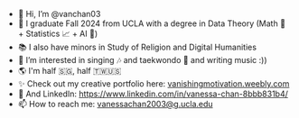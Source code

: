 - 👋 Hi, I’m @vanchan03
- 🫡 I graduate Fall 2024 from UCLA with a degree in Data Theory (Math 🧮 + Statistics 📈 + AI 🤖)
- 📚 I also have minors in Study of Religion and Digital Humanities
- 👀 I’m interested in singing 🎶 and taekwondo 🥋 and writing music :))
- 🌎 I'm half 🇸🇬, half 🇹🇼🇺🇸
- ✨ Check out my creative portfolio here: [vanishingmotivation.weebly.com ](https://vanishingmotivation.weebly.com/)
- 🔗 And LinkedIn: https://www.linkedin.com/in/vanessa-chan-8bbb831b4/
- 📫 How to reach me: vanessachan2003@g.ucla.edu

<!---
vanchan03/vanchan03 is a ✨ special ✨ repository because its `README.md` (this file) appears on your GitHub profile.
You can click the Preview link to take a look at your changes.
--->
